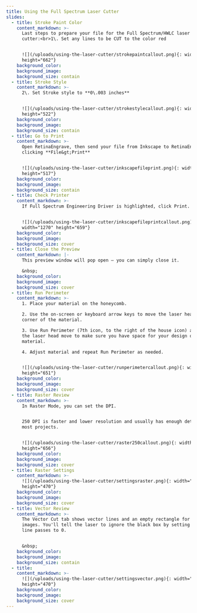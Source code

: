 ```yaml
---
title: Using the Full Spectrum Laser Cutter
slides:
  - title: Stroke Paint Color
    content_markdown: >-
      Last steps to prepare your file for the Full Spectrum/HWLC laser
      cutter:<br>1\. Set any lines to be CUT to the color red


      ![](/uploads/using-the-laser-cutter/strokepaintcallout.png){: width="800"
      height="662"}
    background_color:
    background_image:
    background_size: contain
  - title: Stroke Style
    content_markdown: >-
      2\. Set Stroke style to **0\.003 inches**


      ![](/uploads/using-the-laser-cutter/strokestylecallout.png){: width="782"
      height="522"}
    background_color:
    background_image:
    background_size: contain
  - title: Go to Print
    content_markdown: >-
      Open RetinaEngrave, then send your file from Inkscape to RetinaEngrave by
      clicking **File&gt;Print**


      ![](/uploads/using-the-laser-cutter/inkscapefileprint.png){: width="685"
      height="517"}
    background_color:
    background_image:
    background_size: contain
  - title: Check Printer
    content_markdown: >-
      If Full Spectrum Engineering Driver is highlighted, click Print.


      ![](/uploads/using-the-laser-cutter/inkscapefileprintcallout.png){:
      width="1270" height="659"}
    background_color:
    background_image:
    background_size: cover
  - title: Close the Preview
    content_markdown: |-
      This preview window will pop open – you can simply close it.

      &nbsp;
    background_color:
    background_image:
    background_size: cover
  - title: Run Perimeter
    content_markdown: >-
      1. Place your material on the honeycomb.

      2. Use the on-screen or keyboard arrow keys to move the laser head to a
      corner of the material.

      3. Use Run Perimeter (7th icon, to the right of the house icon) and watch
      the laser head move to make sure you have space for your design on the
      material.

      4. Adjust material and repeat Run Perimeter as needed.


      ![](/uploads/using-the-laser-cutter/runperimetercallout.png){: width="883"
      height="651"}
    background_color:
    background_image:
    background_size: cover
  - title: Raster Review
    content_markdown: >-
      In Raster Mode, you can set the DPI.


      250 DPI is faster and lower resolution and usually has enough detail for
      most projects.


      ![](/uploads/using-the-laser-cutter/raster250callout.png){: width="887"
      height="656"}
    background_color:
    background_image:
    background_size: cover
  - title: Raster Settings
    content_markdown: >-
      ![](/uploads/using-the-laser-cutter/settingsraster.png){: width="288"
      height="470"}
    background_color:
    background_image:
    background_size: cover
  - title: Vector Review
    content_markdown: >-
      The Vector Cut tab shows vector lines and an empty rectangle for raster
      images. You'll tell the laser to ignore the black box by setting the black
      line passes to 0.


      &nbsp;
    background_color:
    background_image:
    background_size: contain
  - title:
    content_markdown: >-
      ![](/uploads/using-the-laser-cutter/settingsvector.png){: width="288"
      height="470"}
    background_color:
    background_image:
    background_size: cover
---
```



